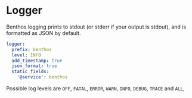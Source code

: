 Logger
======

Benthos logging prints to stdout (or stderr if your output is stdout), and is formatted as JSON by default.

```yaml
logger:
  prefix: benthos
  level: INFO
  add_timestamp: true
  json_format: true
  static_fields:
    '@service': benthos
```

Possible log levels are `OFF`, `FATAL`, `ERROR`, `WARN`, `INFO`, `DEBUG`, `TRACE` and `ALL`,
